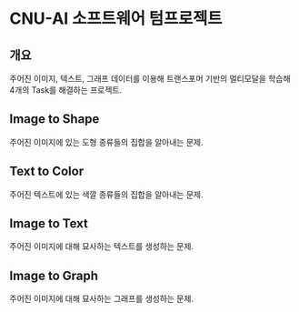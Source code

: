 # CNU-AI 소프트웨어 텀프로젝트
## 개요
주어진 이미지, 텍스트, 그래프 데이터를 이용해 트랜스포머 기반의 멀티모달을 학습해 4개의 Task를 해결하는 프로젝트.
## Image to Shape
주어진 이미지에 있는 도형 종류들의 집합을 알아내는 문제.
## Text to Color
주어진 텍스트에 있는 색깔 종류들의 집합을 알아내는 문제.
## Image to Text
주어진 이미지에 대해 묘사하는 텍스트를 생성하는 문제.
## Image to Graph
주어진 이미지에 대해 묘사하는 그래프를 생성하는 문제.